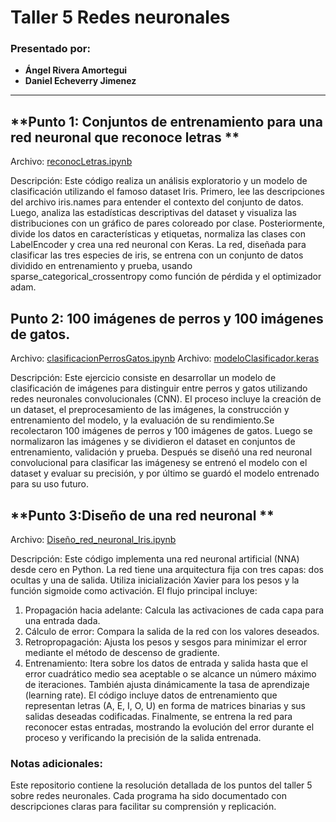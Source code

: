 # Taller 5 Redes neuronales

### Presentado por:
- **Ángel Rivera Amortegui**
- **Daniel Echeverry Jimenez**

---
## **Punto 1: Conjuntos de entrenamiento para una red neuronal que reconoce letras **
Archivo: [reconocLetras.ipynb](./reconocLetras.ipynb)

Descripción:  Este código realiza un análisis exploratorio y un modelo de clasificación utilizando el famoso dataset Iris. Primero, lee las descripciones del archivo iris.names para entender el contexto del conjunto de datos. Luego, analiza las estadísticas descriptivas del dataset y visualiza las distribuciones con un gráfico de pares coloreado por clase. Posteriormente, divide los datos en características y etiquetas, normaliza las clases con LabelEncoder y crea una red neuronal con Keras. La red, diseñada para clasificar las tres especies de iris, se entrena con un conjunto de datos dividido en entrenamiento y prueba, usando sparse_categorical_crossentropy como función de pérdida y el optimizador adam.

## **Punto 2: 100 imágenes de perros y 100 imágenes de gatos.**
Archivo: [clasificacionPerrosGatos.ipynb](./clasificacionPerrosGatos.ipynb)
Archivo: [modeloClasificador.keras](./modeloClasificador.keras)

Descripción:  Este ejercicio consiste en desarrollar un modelo de clasificación de imágenes para distinguir entre perros y gatos utilizando redes neuronales convolucionales (CNN). El proceso incluye la creación de un dataset, el preprocesamiento de las imágenes, la construcción y entrenamiento del modelo, y la evaluación de su rendimiento.Se recolectaron  100 imágenes de perros y 100 imágenes de gatos. Luego se normalizaron las imágenes y se dividieron el dataset en conjuntos de entrenamiento, validación y prueba. Después se diseñó una red neuronal convolucional para clasificar las imágenesy se entrenó el modelo con el dataset y evaluar su precisión, y por último se guardó el modelo entrenado para su uso futuro.

## **Punto 3:Diseño de una red neuronal **
Archivo: [Diseño_red_neuronal_Iris.ipynb](./Diseño_red_neuronal_Iris.ipynb)

Descripción: Este código implementa una red neuronal artificial (NNA) desde cero en Python. La red tiene una arquitectura fija con tres capas: dos ocultas y una de salida. Utiliza inicialización Xavier para los pesos y la función sigmoide como activación. El flujo principal incluye:
1. Propagación hacia adelante: Calcula las activaciones de cada capa para una entrada dada.
2. Cálculo de error: Compara la salida de la red con los valores deseados.
3. Retropropagación: Ajusta los pesos y sesgos para minimizar el error mediante el método de descenso de gradiente.
4. Entrenamiento: Itera sobre los datos de entrada y salida hasta que el error cuadrático medio sea aceptable o se alcance un número máximo de iteraciones. También ajusta dinámicamente la tasa de aprendizaje (learning rate).
El código incluye datos de entrenamiento que representan letras (A, E, I, O, U) en forma de matrices binarias y sus salidas deseadas codificadas. Finalmente, se entrena la red para reconocer estas entradas, mostrando la evolución del error durante el proceso y verificando la precisión de la salida entrenada.

### Notas adicionales:
Este repositorio contiene la resolución detallada de los puntos del taller 5 sobre redes neuronales. Cada programa ha sido documentado con descripciones claras para facilitar su comprensión y replicación.
